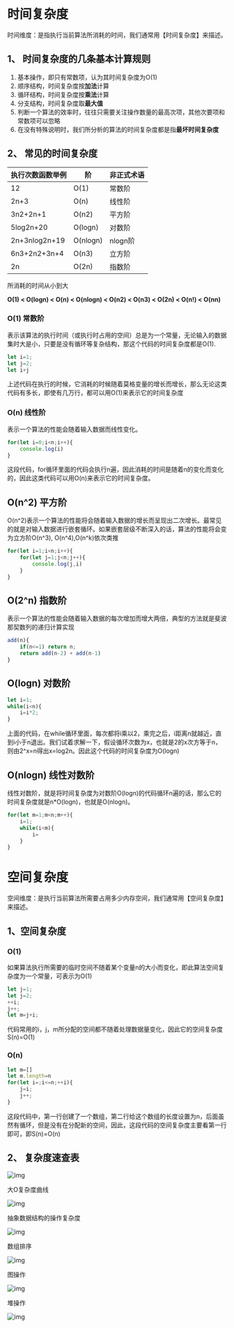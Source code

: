 



# 时间复杂度
时间维度：是指执行当前算法所消耗的时间，我们通常用【时间复杂度】来描述。


## 1、 时间复杂度的几条基本计算规则

1. 基本操作，即只有常数项，认为其时间复杂度为O(1)
2. 顺序结构，时间复杂度按**加法**计算
3. 循环结构，时间复杂度按**乘法**计算
4. 分支结构，时间复杂度取**最大值**
5. 判断一个算法的效率时，往往只需要关注操作数量的最高次项，其他次要项和常数项可以忽略
6. 在没有特殊说明时，我们所分析的算法的时间复杂度都是指**最坏时间复杂度**



## 2、 常见的时间复杂度

| 执行次数函数举例 | 阶       | 非正式术语 |
| ---------------- | -------- | ---------- |
| 12               | O(1)     | 常数阶     |
| 2n+3             | O(n)     | 线性阶     |
| 3n2+2n+1         | O(n2)    | 平方阶     |
| 5log2n+20        | O(logn)  | 对数阶     |
| 2n+3nlog2n+19    | O(nlogn) | nlogn阶    |
| 6n3+2n2+3n+4     | O(n3)    | 立方阶     |
| 2n               | O(2n)    | 指数阶     |

所消耗的时间从小到大

**O(1) < O(logn) < O(n) < O(nlogn) < O(n2) < O(n3) < O(2n) < O(n!) < O(nn)**



### O(1) 常数阶

表示该算法的执行时间（或执行时占用的空间）总是为一个常量，无论输入的数据集时大是小，只要是没有循环等复杂结构，那这个代码的时间复杂度都是O(1).

```js
let i=1;
let j=2;
let i+j
```

上述代码在执行的时候，它消耗的时候随着莫格变量的增长而增长，那么无论这类代码有多长，即使有几万行，都可以用O(1)来表示它的时间复杂度



### O(n)  线性阶

表示一个算法的性能会随着输入数据而线性变化。

```js
for(let i=0;i<n;i++){
    console.log(i)
}
```

这段代码，for循环里面的代码会执行n遍，因此消耗的时间是随着n的变化而变化的，因此这类代码可以用O(n)来表示它的时间复杂度。



## O(n^2)   平方阶

O(n^2)表示一个算法的性能将会随着输入数据的增长而呈现出二次增长。最常见的就是对输入数据进行嵌套循环。如果嵌套层级不断深入的话，算法的性能将会变为立方阶O(n^3), O(n^4),O(n^k)依次类推

```js
for(let i=1;i<n;i++){
    for(let j=1;j<n;j++){
        console.log(j,i)
    }
}
```



## O(2^n)  指数阶

表示一个算法的性能会随着输入数据的每次增加而增大两倍，典型的方法就是斐波那契数列的递归计算实现

```js
add(n){
    if(n<=1) return n;
    return add(n-2) + add(n-1)
}
```





## O(logn)  对数阶

```js
let i=1;
while(i<n){
    i=i*2;
}
```

上面的代码，在while循环里面，每次都将i乘以2，乘完之后，i距离n就越近，直到i小于n退出。我们试着求解一下，假设循环次数为x，也就是2的x次方等于n，则由2^x=n得出x=log2n。因此这个代码的时间复杂度为O(logn)



## O(nlogn)  线性对数阶

线性对数阶，就是将时间复杂度为对数阶O(logn)的代码循环n遍的话，那么它的时间复杂度就是n*O(logn)，也就是O(nlogn)。

```js
for(let m=1;m<n;m++){
    i=1;
    while(i<m){
        i=
    }
}
```





# 空间复杂度

 空间维度：是执行当前算法所需要占用多少内存空间，我们通常用【空间复杂度】来描述。



## 1、空间复杂度



### O(1)

如果算法执行所需要的临时空间不随着某个变量n的大小而变化，即此算法空间复杂度为一个常量，可表示为O(1)

```js
let j=1;
let j=2;
++i;
j++;
let m=j+i;
```

代码常用的i，j，m所分配的空间都不随着处理数据量变化，因此它的空间复杂度S(n)=O(1)



### O(n)

```js
let m=[]
let m.length=n
for(let i=;i<=n;++i){
  	j=i;
    j++;
}
```

这段代码中，第一行创建了一个数组，第二行给这个数组的长度设置为n，后面虽然有循环，但是没有在分配新的空间，因此，这段代码的空间复杂度主要看第一行即可，即S(n)=O(n)







## 2、 复杂度速查表

![img](https://tva1.sinaimg.cn/large/00831rSTly1gcbecysa6qj319w01w0sy.jpg)

大O复杂度曲线

![img](https://tva1.sinaimg.cn/large/00831rSTly1gcbed227xkj317s0qy77v.jpg)

抽象数据结构的操作复杂度

![img](https://tva1.sinaimg.cn/large/00831rSTly1gcbed4ehcnj30xz0u0n4m.jpg)

数组排序

![img](https://tva1.sinaimg.cn/large/00831rSTly1gcbeda0vscj316f0u0jx3.jpg)

图操作

![img](https://tva1.sinaimg.cn/large/00831rSTly1gcbede8tjnj31ac08gwg1.jpg)

堆操作

![img](https://tva1.sinaimg.cn/large/00831rSTly1gcbedhhqq0j31a40j8n0w.jpg)